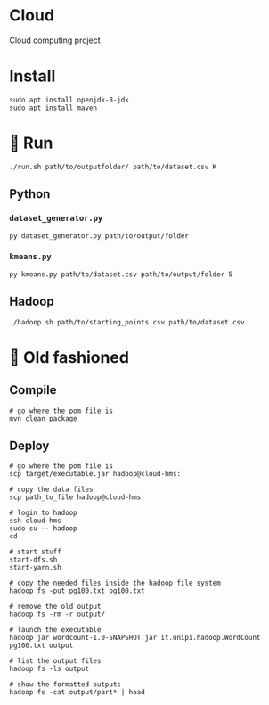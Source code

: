 # Cloud

Cloud computing project

# Install

```shell
sudo apt install openjdk-8-jdk
sudo apt install maven
```

# 🚀 Run

```shell
./run.sh path/to/outputfolder/ path/to/dataset.csv K 
```

## Python

### `dataset_generator.py`

```shell
py dataset_generator.py path/to/output/folder
```

### `kmeans.py`

```shell
py kmeans.py path/to/dataset.csv path/to/output/folder 5 
```

## Hadoop

```shell
./hadoop.sh path/to/starting_points.csv path/to/dataset.csv
```

# 🥃 Old fashioned

## Compile

```shell
# go where the pom file is
mvn clean package
```

## Deploy

```shell
# go where the pom file is
scp target/executable.jar hadoop@cloud-hms:

# copy the data files 
scp path_to_file hadoop@cloud-hms:

# login to hadoop
ssh cloud-hms
sudo su -- hadoop
cd

# start stuff
start-dfs.sh
start-yarn.sh

# copy the needed files inside the hadoop file system
hadoop fs -put pg100.txt pg100.txt

# remove the old output
hadoop fs -rm -r output/
 
# launch the executable
hadoop jar wordcount-1.0-SNAPSHOT.jar it.unipi.hadoop.WordCount pg100.txt output

# list the output files
hadoop fs -ls output

# show the formatted outputs
hadoop fs -cat output/part* | head
```